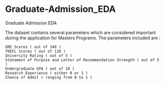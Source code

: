 # Graduate-Admission_EDA
Graduate Admission EDA

The dataset contains several parameters which are considered important during the application for Masters Programs. The parameters included are :

    GRE Scores ( out of 340 )
    TOEFL Scores ( out of 120 )
    University Rating ( out of 5 )
    Statement of Purpose and Letter of Recommendation Strength ( out of 5 )
    Undergraduate GPA ( out of 10 )
    Research Experience ( either 0 or 1 )
    Chance of Admit ( ranging from 0 to 1 )

